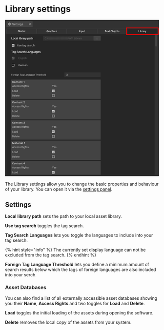 # Library settings

![](../../.gitbook/assets/planning_settings_library.png)

The Library settings allow you to change the basic properties and behaviour of your library. You can open it via the [settings panel](./user-interface/settings-panel.md).

## Settings

__Local library path__ sets the path to your local asset library.

__Use tag search__ toggles the tag search.

__Tag Search Languages__ lets you toggle the languages to include into your tag search.

{% hint style="info" %}
The currently set display language can not be excluded from the tag search.
{% endhint %}

__Foreign Tag Language Threshold__ lets you define a minimum amount of search results below which the tags of foreign languages are also included into your serch.

### Asset Databases

You can also find a list of all externally accessible asset databases showing you their __Name__, __Access Rights__ and two toggles for __Load__ and __Delete__.

__Load__ toggles the initial loading of the assets during opening the software.

__Delete__ removes the local copy of the assets from your system.